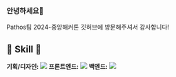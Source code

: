 ### 안녕하세요👋
Pathos팀 2024-중앙해커톤 깃허브에 방문해주셔서 감사합니다!

<h2>🔨 Skill 🔨</h2>
<b>기획/디자인: <img src="https://img.shields.io/badge/Figma-F24E1E?style=for-the-badge&logo=Figma&logoColor=white"></b> 
<b>프론트엔드:</b> <img src="https://img.shields.io/badge/React-61DAFB?style=for-the-badge&logo=React&logoColor=white">
<b>백엔드:</b> <img src="https://img.shields.io/badge/Django-092E20?style=for-the-badge&logo=Django&logoColor=white">

<!--

**Here are some ideas to get you started:**

🙋‍♀️ A short introduction - what is your organization all about?
🌈 Contribution guidelines - how can the community get involved?
👩‍💻 Useful resources - where can the community find your docs? Is there anything else the community should know?
🍿 Fun facts - what does your team eat for breakfast?
🧙 Remember, you can do mighty things with the power of [Markdown](https://docs.github.com/github/writing-on-github/getting-started-with-writing-and-formatting-on-github/basic-writing-and-formatting-syntax)
-->
